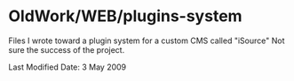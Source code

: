 OldWork/WEB/plugins-system
==========================

Files I wrote toward a plugin system for a custom CMS called "iSource" Not sure the success of the project.

Last Modified Date: 3 May 2009
